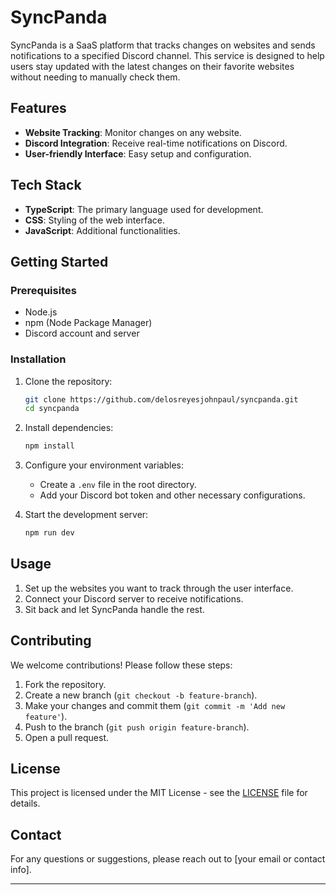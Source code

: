 
# SyncPanda

SyncPanda is a SaaS platform that tracks changes on websites and sends notifications to a specified Discord channel. This service is designed to help users stay updated with the latest changes on their favorite websites without needing to manually check them.

## Features

- **Website Tracking**: Monitor changes on any website.
- **Discord Integration**: Receive real-time notifications on Discord.
- **User-friendly Interface**: Easy setup and configuration.

## Tech Stack

- **TypeScript**: The primary language used for development.
- **CSS**: Styling of the web interface.
- **JavaScript**: Additional functionalities.

## Getting Started

### Prerequisites

- Node.js
- npm (Node Package Manager)
- Discord account and server

### Installation

1. Clone the repository:
   ```bash
   git clone https://github.com/delosreyesjohnpaul/syncpanda.git
   cd syncpanda
   ```

2. Install dependencies:
   ```bash
   npm install
   ```

3. Configure your environment variables:
   - Create a `.env` file in the root directory.
   - Add your Discord bot token and other necessary configurations.

4. Start the development server:
   ```bash
   npm run dev
   ```

## Usage

1. Set up the websites you want to track through the user interface.
2. Connect your Discord server to receive notifications.
3. Sit back and let SyncPanda handle the rest.

## Contributing

We welcome contributions! Please follow these steps:

1. Fork the repository.
2. Create a new branch (`git checkout -b feature-branch`).
3. Make your changes and commit them (`git commit -m 'Add new feature'`).
4. Push to the branch (`git push origin feature-branch`).
5. Open a pull request.

## License

This project is licensed under the MIT License - see the [LICENSE](LICENSE) file for details.

## Contact

For any questions or suggestions, please reach out to [your email or contact info].

---
